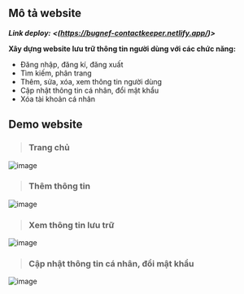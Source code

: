 ## Mô tả website

***Link deploy:*** ***<(https://bugnef-contactkeeper.netlify.app/)>***

**Xây dựng website lưu trữ thông tin người dùng với các chức năng:**

- Đăng nhập, đăng kí, đăng xuất
- Tìm kiếm, phân trang
- Thêm, sửa, xóa, xem thông tin người dùng
- Cập nhật thông tin cá nhân, đổi mật khẩu
- Xóa tài khoản cá nhân

## Demo website

>### Trang chủ
![image](https://github.com/Hoangvu1872002/ContactKeeper/assets/108190241/9ef1841a-8605-470d-8909-3304ffe40c18)
>### Thêm thông tin
![image](https://github.com/Hoangvu1872002/ContactKeeper/assets/108190241/400b4f5c-0fcb-4ffe-ae68-2a692c373df7)
>### Xem thông tin lưu trữ
![image](https://github.com/Hoangvu1872002/ContactKeeper/assets/108190241/8d42801b-d107-4683-be3d-44e21fca6253)
>### Cập nhật thông tin cá nhân, đổi mật khẩu
![image](https://github.com/Hoangvu1872002/ContactKeeper/assets/108190241/847349a4-57dc-4326-819e-0dc1b858a404)

